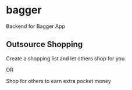# bagger
Backend for Bagger App

## Outsource Shopping
Create a shopping list and let others shop for you.

OR

Shop for others to earn extra pocket money
